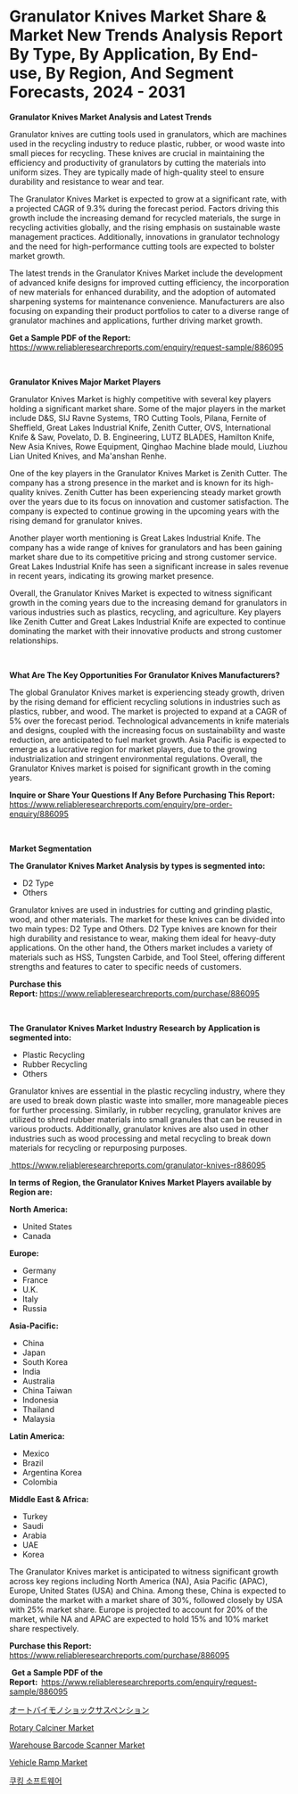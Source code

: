 <p><h1>Granulator Knives Market Share & Market New Trends Analysis Report By Type, By Application, By End-use, By Region, And Segment Forecasts, 2024 - 2031</h1></p><p><strong>Granulator Knives Market Analysis and Latest Trends</strong></p>
<p><p>Granulator knives are cutting tools used in granulators, which are machines used in the recycling industry to reduce plastic, rubber, or wood waste into small pieces for recycling. These knives are crucial in maintaining the efficiency and productivity of granulators by cutting the materials into uniform sizes. They are typically made of high-quality steel to ensure durability and resistance to wear and tear.</p><p>The Granulator Knives Market is expected to grow at a significant rate, with a projected CAGR of 9.3% during the forecast period. Factors driving this growth include the increasing demand for recycled materials, the surge in recycling activities globally, and the rising emphasis on sustainable waste management practices. Additionally, innovations in granulator technology and the need for high-performance cutting tools are expected to bolster market growth.</p><p>The latest trends in the Granulator Knives Market include the development of advanced knife designs for improved cutting efficiency, the incorporation of new materials for enhanced durability, and the adoption of automated sharpening systems for maintenance convenience. Manufacturers are also focusing on expanding their product portfolios to cater to a diverse range of granulator machines and applications, further driving market growth.</p></p>
<p><strong>Get a Sample PDF of the Report:&nbsp;</strong> <a href="https://www.reliableresearchreports.com/enquiry/request-sample/886095">https://www.reliableresearchreports.com/enquiry/request-sample/886095</a></p>
<p>&nbsp;</p>
<p><strong>Granulator Knives Major Market Players</strong></p>
<p><p>Granulator Knives Market is highly competitive with several key players holding a significant market share. Some of the major players in the market include D&S, SIJ Ravne Systems, TRO Cutting Tools, Pilana, Fernite of Sheffield, Great Lakes Industrial Knife, Zenith Cutter, OVS, International Knife & Saw, Povelato, D. B. Engineering, LUTZ BLADES, Hamilton Knife, New Asia Knives, Rowe Equipment, Qinghao Machine blade mould, Liuzhou Lian United Knives, and Ma'anshan Renhe.</p><p>One of the key players in the Granulator Knives Market is Zenith Cutter. The company has a strong presence in the market and is known for its high-quality knives. Zenith Cutter has been experiencing steady market growth over the years due to its focus on innovation and customer satisfaction. The company is expected to continue growing in the upcoming years with the rising demand for granulator knives.</p><p>Another player worth mentioning is Great Lakes Industrial Knife. The company has a wide range of knives for granulators and has been gaining market share due to its competitive pricing and strong customer service. Great Lakes Industrial Knife has seen a significant increase in sales revenue in recent years, indicating its growing market presence.</p><p>Overall, the Granulator Knives Market is expected to witness significant growth in the coming years due to the increasing demand for granulators in various industries such as plastics, recycling, and agriculture. Key players like Zenith Cutter and Great Lakes Industrial Knife are expected to continue dominating the market with their innovative products and strong customer relationships.</p></p>
<p>&nbsp;</p>
<p><strong>What Are The Key Opportunities For Granulator Knives Manufacturers?</strong></p>
<p><p>The global Granulator Knives market is experiencing steady growth, driven by the rising demand for efficient recycling solutions in industries such as plastics, rubber, and wood. The market is projected to expand at a CAGR of 5% over the forecast period. Technological advancements in knife materials and designs, coupled with the increasing focus on sustainability and waste reduction, are anticipated to fuel market growth. Asia Pacific is expected to emerge as a lucrative region for market players, due to the growing industrialization and stringent environmental regulations. Overall, the Granulator Knives market is poised for significant growth in the coming years.</p></p>
<p><strong>Inquire or Share Your Questions If Any Before Purchasing This Report:</strong> <a href="https://www.reliableresearchreports.com/enquiry/pre-order-enquiry/886095">https://www.reliableresearchreports.com/enquiry/pre-order-enquiry/886095</a></p>
<p>&nbsp;</p>
<p><strong>Market Segmentation</strong></p>
<p><strong>The Granulator Knives Market Analysis by types is segmented into:</strong></p>
<p><ul><li>D2 Type</li><li>Others</li></ul></p>
<p><p>Granulator knives are used in industries for cutting and grinding plastic, wood, and other materials. The market for these knives can be divided into two main types: D2 Type and Others. D2 Type knives are known for their high durability and resistance to wear, making them ideal for heavy-duty applications. On the other hand, the Others market includes a variety of materials such as HSS, Tungsten Carbide, and Tool Steel, offering different strengths and features to cater to specific needs of customers.</p></p>
<p><strong>Purchase this Report:&nbsp;</strong><a href="https://www.reliableresearchreports.com/purchase/886095">https://www.reliableresearchreports.com/purchase/886095</a></p>
<p>&nbsp;</p>
<p><strong>The Granulator Knives Market Industry Research by Application is segmented into:</strong></p>
<p><ul><li>Plastic Recycling</li><li>Rubber Recycling</li><li>Others</li></ul></p>
<p><p>Granulator knives are essential in the plastic recycling industry, where they are used to break down plastic waste into smaller, more manageable pieces for further processing. Similarly, in rubber recycling, granulator knives are utilized to shred rubber materials into small granules that can be reused in various products. Additionally, granulator knives are also used in other industries such as wood processing and metal recycling to break down materials for recycling or repurposing purposes.</p></p>
<p><a href="https://www.reliableresearchreports.com/granulator-knives-r886095">&nbsp;https://www.reliableresearchreports.com/granulator-knives-r886095</a></p>
<p><strong>In terms of Region, the Granulator Knives Market Players available by Region are:</strong></p>
<p>
    <p> <strong> North America: </strong>
        <ul>
            <li>United States</li>
            <li>Canada</li>
        </ul>
        </p> 
    <p> <strong> Europe: </strong>
        <ul>
            <li>Germany</li>
            <li>France</li>
            <li>U.K.</li>
            <li>Italy</li>
            <li>Russia</li>
        </ul>
        </p> 
    <p> <strong> Asia-Pacific: </strong>
        <ul>
            <li>China</li>
            <li>Japan</li>
            <li>South Korea</li>
            <li>India</li>
            <li>Australia</li>
            <li>China Taiwan</li>
            <li>Indonesia</li>
            <li>Thailand</li>
            <li>Malaysia</li>
        </ul>
        </p> 
    <p> <strong> Latin America: </strong>
        <ul>
            <li>Mexico</li>
            <li>Brazil</li>
            <li>Argentina Korea</li>
            <li>Colombia</li>
        </ul>
        </p> 
    <p> <strong> Middle East & Africa: </strong>
        <ul>
            <li>Turkey</li>
            <li>Saudi</li>
            <li>Arabia</li>
            <li>UAE</li>
            <li>Korea</li>
        </ul>
    </p>
    </p>
<p><p>The Granulator Knives market is anticipated to witness significant growth across key regions including North America (NA), Asia Pacific (APAC), Europe, United States (USA) and China. Among these, China is expected to dominate the market with a market share of 30%, followed closely by USA with 25% market share. Europe is projected to account for 20% of the market, while NA and APAC are expected to hold 15% and 10% market share respectively.</p></p>
<p><strong>Purchase this Report: </strong><a href="https://www.reliableresearchreports.com/purchase/886095">https://www.reliableresearchreports.com/purchase/886095</a></p>
<p>&nbsp;<strong>Get a Sample PDF of the Report:&nbsp;&nbsp;</strong><a href="https://www.reliableresearchreports.com/enquiry/request-sample/886095">https://www.reliableresearchreports.com/enquiry/request-sample/886095</a></p>
<p><strong></strong></p>
<p><p><a href="https://medium.com/@oliveyew35/%E3%82%AA%E3%83%BC%E3%83%88%E3%83%90%E3%82%A4%E3%81%AE%E3%83%A2%E3%83%8E%E3%82%B7%E3%83%A7%E3%83%83%E3%82%AF%E3%82%B5%E3%82%B9%E3%83%9A%E3%83%B3%E3%82%B7%E3%83%A7%E3%83%B3%E5%B8%82%E5%A0%B4%E3%81%AE%E8%A6%8F%E6%A8%A1%E3%81%A8%E5%B8%82%E5%A0%B4%E5%8B%95%E5%90%91-%E5%AE%8C%E5%85%A8%E3%81%AA%E6%A5%AD%E7%95%8C%E6%A6%82%E8%A6%81-2024%E5%B9%B4%E3%81%8B%E3%82%892031%E5%B9%B4%E3%81%BE%E3%81%A7-7f3582a08686">オートバイモノショックサスペンション</a></p><p><a href="https://github.com/singletonthaxterkelliehr2df/Market-Research-Report-List-2/blob/main/rotary-calciner-market.md">Rotary Calciner Market</a></p><p><a href="https://github.com/RoccoManning/Market-Research-Report-List-4/blob/main/warehouse-barcode-scanner-market.md">Warehouse Barcode Scanner Market</a></p><p><a href="https://www.linkedin.com/pulse/vehicle-ramp-market-furnishes-information-share-trends-growth-vdxze?trackingId=6INQhSosJU9eaoP%2BHKjhbQ%3D%3D">Vehicle Ramp Market</a></p><p><a href="https://medium.com/@jordanilliamson678678_12326/%EC%9A%94%EB%A6%AC-%EC%86%8C%ED%94%84%ED%8A%B8%EC%9B%A8%EC%96%B4-%EC%8B%9C%EC%9E%A5-%EC%8B%9C%EC%9E%A5-%EC%A0%90%EC%9C%A0%EC%9C%A8-%EC%8B%9C%EC%9E%A5-%ED%8A%B8%EB%A0%8C%EB%93%9C-%EB%B0%8F-%EB%AF%B8%EB%9E%98-%EC%84%B1%EC%9E%A5-%ED%83%90%EC%82%AC-c309251ddb18">쿠킹 소프트웨어</a></p></p>